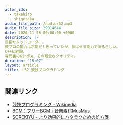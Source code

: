```yaml
---
actor_ids:
  - takahiro
  - shigetaka
audio_file_path: /audio/52.mp3
audio_file_size: 29014644
date: 2020-11-28 00:00:00 +0900
description: |-
目指せレッドコーダー。
競プロの能力は才能だと思っていたが、伸ばせる能力であるらしい。
C++初経験。
専門書のKindle、その残念なクオリティ。
duration: "15:07"
layout: article 
title: ＃52 競技プログラミング
---
```


## 関連リンク

- [競技プログラミング - Wikipedia](https://ja.wikipedia.org/wiki/%E7%AB%B6%E6%8A%80%E3%83%97%E3%83%AD%E3%82%B0%E3%83%A9%E3%83%9F%E3%83%B3%E3%82%B0)
- [BGM：フリーBGM・音楽素材MusMus](http://musmus.main.jp/)
- [SOREKIYU - より効果的にハタラクための処方箋](https://sorekiyu.jp)
